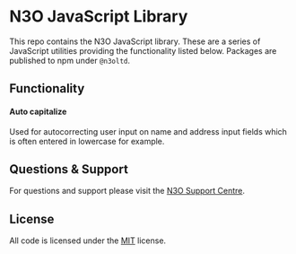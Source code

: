 # N3O JavaScript Library
This repo contains the N3O JavaScript library. These are a series of JavaScript utilities providing the functionality listed below. Packages are published to npm under `@n3oltd`.

## Functionality
#### Auto capitalize
Used for autocorrecting user input on name and address input fields which is often entered in lowercase for example.

## Questions & Support
For questions and support please visit the [N3O Support Centre](https://support.n3o.ltd/).

## License
All code is licensed under the [MIT](LICENSE.md) license.